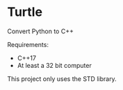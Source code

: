 # Turtle
Convert Python to C++

Requirements: 
 - C++17
 - At least a 32 bit computer

This project only uses the STD library.
